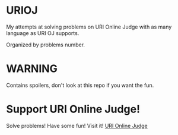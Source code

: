 # URIOJ
My attempts at solving problems on URI Online Judge with as many language as URI OJ supports.

Organized by problems number. 

# WARNING
Contains spoilers, don't look at this repo if you want the fun.

# Support URI Online Judge!
Solve problems! Have some fun!
Visit it! [URI Online Judge](https://www.urionlinejudge.com.br)
